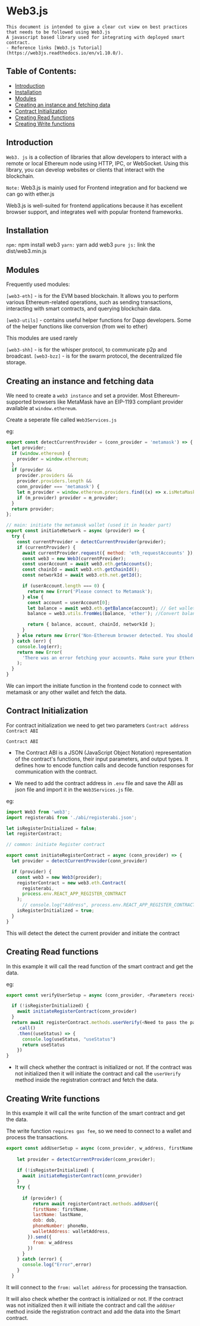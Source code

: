 # Web3.js
    This document is intended to give a clear cut view on best practices that needs to be followed using Web3.js 
    A javascript based library used for integrating with deployed smart contract. 
    - Reference links [Web3.js Tutorial](https://web3js.readthedocs.io/en/v1.10.0/).
    
    
## Table of Contents:

* [Introduction](#introduction)
* [Installation](#installation)
* [Modules](#modules)
* [Creating an instance and fetching data](#instance)
* [Contract Initialization](#contract-initialization)
* [Creating Read functions](#read-function)
* [Creating Write functions](#write-function)

## Introduction

```Web3. js``` is a collection of libraries that allow developers to interact with a remote or local Ethereum node using HTTP, IPC, or WebSocket. Using this library, you can develop websites or clients that interact with the blockchain.

```Note:``` Web3.js is mainly used for Frontend integration and for backend we can go with ether.js

Web3.js is well-suited for frontend applications because it has excellent browser support, and integrates well with popular frontend frameworks.


## Installation

```npm:``` npm install web3
```yarn:``` yarn add web3
```pure js:``` link the dist/web3.min.js


## Modules

Frequently used modules:

```[web3-eth]``` - is for the EVM based blockchain. It allows you to perform various Ethereum-related operations, such as sending transactions, interacting with smart contracts, and querying blockchain data.

```[web3-utils]``` - contains useful helper functions for Dapp developers. Some of the helper functions like conversion (from wei to ether)

This modules are used rarely

```[web3-shh]``` - is for the whisper protocol, to communicate p2p and broadcast.
```[web3-bzz]``` - is for the swarm protocol, the decentralized file storage.

## Creating an instance and fetching data

We need to create a ```web3 instance``` and set a provider.
Most Ethereum-supported browsers like MetaMask have an EIP-1193 compliant provider available at ```window.ethereum```.

Create a seperate file called ```Web3Services.js```

eg:
```javascript
export const detectCurrentProvider = (conn_provider = 'metamask') => {
  let provider;
  if (window.ethereum) {
    provider = window.ethereum;
  }
  if (provider &&
    provider.providers &&
    provider.providers.length &&
    conn_provider === 'metamask') {
    let m_provider = window.ethereum.providers.find((x) => x.isMetaMask);
    if (m_provider) provider = m_provider;
  }
  return provider;
};

// main: initiate the metamask wallet (used it in header part)
export const initiateNetwork = async (provider) => {
  try {
    const currentProvider = detectCurrentProvider(provider);
    if (currentProvider) {
      await currentProvider.request({ method: 'eth_requestAccounts' });
      const web3 = new Web3(currentProvider);
      const userAccount = await web3.eth.getAccounts();
      const chainId = await web3.eth.getChainId();
      const networkId = await web3.eth.net.getId();

      if (userAccount.length === 0) {
        return new Error('Please connect to Metamask');
      } else {
        const account = userAccount[0];
        let balance = await web3.eth.getBalance(account); // Get wallet balance
        balance = web3.utils.fromWei(balance, 'ether'); //Convert balance to wei

        return { balance, account, chainId, networkId };
      }
    } else return new Error('Non-Ethereum browser detected. You should consider trying Metamask')
  } catch (err) {
    console.log(err);
    return new Error(
      'There was an error fetching your accounts. Make sure your Ethereum client is configured correctly.'
    );
  }
}
```
We can import the initiate function in the frontend code to connect with metamask or any other wallet and fetch the data.

## Contract Initialization

For contract initialization we need to get two parameters
    ```Contract address```
    ```Contract ABI```
     
```Contract ABI```
- The Contract ABI is a JSON (JavaScript Object Notation) representation of the contract's functions, their input parameters, and output types. It defines how to encode function calls and decode function responses for communication with the contract.

- We need to add the contract address in ```.env``` file and save the ABI as json file and import it in the ```Web3Services.js``` file.

eg:
```javascript
import Web3 from 'web3';
import registerabi from './abi/registerabi.json';

let isRegisterInitialized = false;
let registerContract;

// common: initiate Register contract

export const initiateRegisterContract = async (conn_provider) => {
  let provider = detectCurrentProvider(conn_provider)

  if (provider) {
    const web3 = new Web3(provider);
    registerContract = new web3.eth.Contract(
      registerabi,
      process.env.REACT_APP_REGISTER_CONTRACT
    );
      // console.log("Address", process.env.REACT_APP_REGISTER_CONTRACT)
    isRegisterInitialized = true;
  }
}
```
This will detect the detect the current provider and initiate the contract

## Creating Read functions

In this example it will call the read function of the smart contract and get the data.

eg:

```javascript
export const verifyUserSetup = async (conn_provider, <Parameters received from web2>) => {

  if (!isRegisterInitialized) {
    await initiateRegisterContract(conn_provider)
  }
  return await registerContract.methods.userVerify(<Need to pass the parameters received from web2 to web3 for calling the read function>)
    .call()
    .then((useStatus) => {
      console.log(useStatus, "useStatus")
      return useStatus
    })
}
```

- It will check whether the contract is initialized or not. If the contract was not initialized then it will initiate the contract and call the ```userVerify``` method inside the registration contract and fetch the data.

## Creating Write functions

In this example it will call the write function of the smart contract and get the data.

The write function ```requires gas fee```, so we need to connect to a wallet and process the transactions.

```javascript
export const addUserSetup = async (conn_provider, w_address, firstName, lastName, dob, phoneNo, walletAddress) => {
    
    let provider = detectCurrentProvider(conn_provider);
    
    if (!isRegisterInitialized) {
      await initiateRegisterContract(conn_provider)
    }
    try {
      
      if (provider) {
          return await registerContract.methods.addUser({
          firstName: firstName,
          lastName: lastName,
          dob: dob,
          phoneNumber: phoneNo,        
          walletAddress: walletAddress,
        }).send({
          from: w_address
        })
      }
    } catch (error) {
      console.log("Error",error)
    }
  }
```

It will connect to the ```from: wallet address``` for processing the transaction. 

It will also check whether the contract is initialized or not. If the contract was not initialized then it will initiate the contract and call the ```addUser``` method inside the registration contract and add the data into the Smart contract.